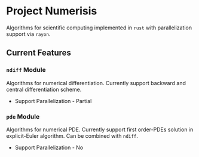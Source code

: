 # Project Numerisis

Algorithms for scientific computing implemented in `rust` with
parallelization support via `rayon`.

## Current Features

### `ndiff` Module

Algorithms for numerical differentiation. Currently support backward and central differentiation scheme. 

- Support Parallelization - Partial

### `pde` Module

Algorithms for numerical PDE. Currently support first order-PDEs solution in explicit-Euler algorithm. 
Can be combined with `ndiff`.

- Support Parallelization - No